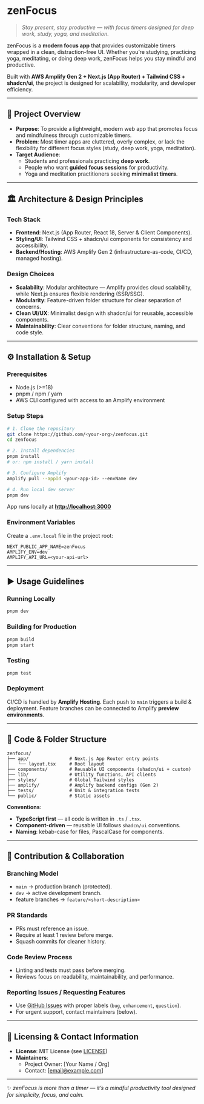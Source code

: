 # zenFocus

> _Stay present, stay productive — with focus timers designed for deep work, study, yoga, and meditation._

zenFocus is a **modern focus app** that provides customizable timers wrapped in a clean, distraction-free UI. Whether you’re studying, practicing yoga, meditating, or doing deep work, zenFocus helps you stay mindful and productive.

Built with **AWS Amplify Gen 2 + Next.js (App Router) + Tailwind CSS + shadcn/ui**, the project is designed for scalability, modularity, and developer efficiency.

---

## 🚀 Project Overview

- **Purpose**: To provide a lightweight, modern web app that promotes focus and mindfulness through customizable timers.
- **Problem**: Most timer apps are cluttered, overly complex, or lack the flexibility for different focus styles (study, deep work, yoga, meditation).
- **Target Audience**:
  - Students and professionals practicing **deep work**.
  - People who want **guided focus sessions** for productivity.
  - Yoga and meditation practitioners seeking **minimalist timers**.

---

## 🏛 Architecture & Design Principles

### Tech Stack

- **Frontend**: Next.js (App Router, React 18, Server & Client Components).
- **Styling/UI**: Tailwind CSS + shadcn/ui components for consistency and accessibility.
- **Backend/Hosting**: AWS Amplify Gen 2 (infrastructure-as-code, CI/CD, managed hosting).

### Design Choices

- **Scalability**: Modular architecture — Amplify provides cloud scalability, while Next.js ensures flexible rendering (SSR/SSG).
- **Modularity**: Feature-driven folder structure for clear separation of concerns.
- **Clean UI/UX**: Minimalist design with shadcn/ui for reusable, accessible components.
- **Maintainability**: Clear conventions for folder structure, naming, and code style.

---

## ⚙️ Installation & Setup

### Prerequisites

- Node.js (>=18)
- pnpm / npm / yarn
- AWS CLI configured with access to an Amplify environment

### Setup Steps

```bash
# 1. Clone the repository
git clone https://github.com/<your-org>/zenfocus.git
cd zenfocus

# 2. Install dependencies
pnpm install
# or: npm install / yarn install

# 3. Configure Amplify
amplify pull --appId <your-app-id> --envName dev

# 4. Run local dev server
pnpm dev
```

App runs locally at **[http://localhost:3000](http://localhost:3000)**

### Environment Variables

Create a `.env.local` file in the project root:

```env
NEXT_PUBLIC_APP_NAME=zenFocus
AMPLIFY_ENV=dev
AMPLIFY_API_URL=<your-api-url>
```

---

## ▶️ Usage Guidelines

### Running Locally

```bash
pnpm dev
```

### Building for Production

```bash
pnpm build
pnpm start
```

### Testing

```bash
pnpm test
```

### Deployment

CI/CD is handled by **Amplify Hosting**. Each push to `main` triggers a build & deployment.
Feature branches can be connected to Amplify **preview environments**.

---

## 📂 Code & Folder Structure

```
zenfocus/
├── app/               # Next.js App Router entry points
│   └── layout.tsx     # Root layout
├── components/        # Reusable UI components (shadcn/ui + custom)
├── lib/               # Utility functions, API clients
├── styles/            # Global Tailwind styles
├── amplify/           # Amplify backend configs (Gen 2)
├── tests/             # Unit & integration tests
└── public/            # Static assets
```

**Conventions**:

- **TypeScript first** — all code is written in `.ts` / `.tsx`.
- **Component-driven** — reusable UI follows `shadcn/ui` conventions.
- **Naming**: kebab-case for files, PascalCase for components.

---

## 🤝 Contribution & Collaboration

### Branching Model

- `main` → production branch (protected).
- `dev` → active development branch.
- feature branches → `feature/<short-description>`

### PR Standards

- PRs must reference an issue.
- Require at least 1 review before merge.
- Squash commits for cleaner history.

### Code Review Process

- Linting and tests must pass before merging.
- Reviews focus on readability, maintainability, and performance.

### Reporting Issues / Requesting Features

- Use [GitHub Issues](../../issues) with proper labels (`bug`, `enhancement`, `question`).
- For urgent support, contact maintainers (below).

---

## 📜 Licensing & Contact Information

- **License**: MIT License (see [LICENSE](./LICENSE))
- **Maintainers**:
  - Project Owner: [Your Name / Org]
  - Contact: [[email@example.com](mailto:email@example.com)]

---

✨ _zenFocus is more than a timer — it’s a mindful productivity tool designed for simplicity, focus, and calm._
